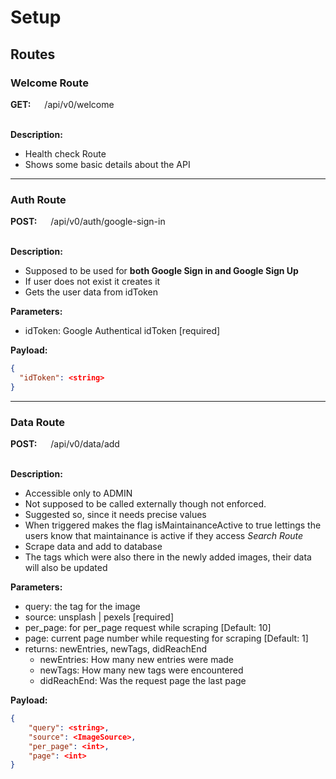 # Setup

## Routes

### Welcome Route

**GET:** &emsp; /api/v0/welcome

&nbsp;\
**Description:**

- Health check Route
- Shows some basic details about the API

---

### Auth Route

**POST:** &emsp; /api/v0/auth/google-sign-in

&nbsp;\
**Description:**

- Supposed to be used for **both Google Sign in and Google Sign Up**
- If user does not exist it creates it
- Gets the user data from idToken

**Parameters:**

- idToken: Google Authentical idToken [required]

**Payload:**

```json
{
  "idToken": <string>
}
```

---

### Data Route

**POST:** &emsp; /api/v0/data/add

&nbsp;\
**Description:**

- Accessible only to ADMIN
- Not supposed to be called externally though not enforced.
- Suggested so, since it needs precise values
- When triggered makes the flag isMaintainanceActive to true lettings the users know that maintainance is active if they access *Search Route*
- Scrape data and add to database
- The tags which were also there in the newly added images, their data will also be updated

**Parameters:**

- query: the tag for the image
- source: unsplash | pexels [required]
- per_page: for per_page request while scraping [Default: 10]
- page: current page number while requesting for scraping [Default: 1]
- returns: newEntries, newTags, didReachEnd
  - newEntries: How many new entries were made
  - newTags: How many new tags were encountered
  - didReachEnd: Was the request page the last page

**Payload:**

```json
{
    "query": <string>,
    "source": <ImageSource>,
    "per_page": <int>,
    "page": <int>
}
```
